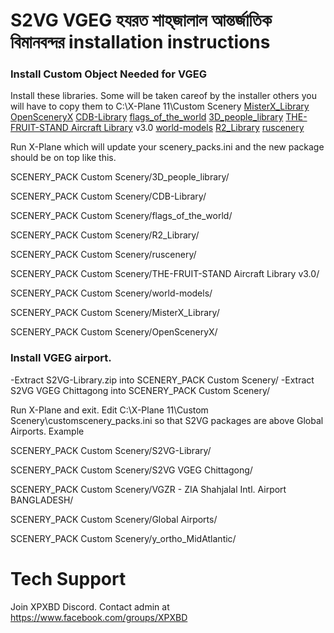 # S2VG VGEG  হযরত শাহ্‌জালাল আন্তর্জাতিক বিমানবন্দর  installation instructions
### Install Custom Object Needed for VGEG
Install these libraries. Some will be taken careof by the installer others you will have to copy them to C:\X-Plane 11\Custom Scenery
[MisterX_Library](https://forums.x-plane.org/index.php?/files/file/28167-misterx-library-and-static-aircraft-extension/ "MisterX_Library")
[OpenSceneryX](https://www.opensceneryx.com/ "OpenSceneryX")
[CDB-Library](https://forums.x-plane.org/index.php?/files/file/27907-cdb-library/ "CDB-Library")
[flags_of_the_world](https://forums.x-plane.org/index.php?/files/file/17090-flags-of-the-world-real-flag-ii/ "flags_of_the_world")
[3D_people_library](https://forums.x-plane.org/index.php?/files/file/26611-3d-people-library/ "3D_people_library")
[THE-FRUIT-STAND Aircraft Library](https://forums.x-plane.org/index.php?/files/file/27545-the-fruit-stand-aircraft-library/ "THE-FRUIT-STAND Aircraft Library") v3.0
[world-models](https://forums.x-plane.org/index.php?/files/file/32135-world-models-library/ "world-models")
[R2_Library](http://r2.xpl.cz/ "R2_Library")
[ruscenery](http://ruscenery.x-air.ru/ "ruscenery")

Run X-Plane which will update your scenery_packs.ini and the new package should be on top like this.

SCENERY_PACK Custom Scenery/3D_people_library/

SCENERY_PACK Custom Scenery/CDB-Library/

SCENERY_PACK Custom Scenery/flags_of_the_world/

SCENERY_PACK Custom Scenery/R2_Library/

SCENERY_PACK Custom Scenery/ruscenery/

SCENERY_PACK Custom Scenery/THE-FRUIT-STAND Aircraft Library v3.0/

SCENERY_PACK Custom Scenery/world-models/

SCENERY_PACK Custom Scenery/MisterX_Library/

SCENERY_PACK Custom Scenery/OpenSceneryX/

### Install VGEG airport.
-Extract S2VG-Library.zip into SCENERY_PACK Custom Scenery/
-Extract S2VG VGEG Chittagong into SCENERY_PACK Custom Scenery/

Run X-Plane and exit. Edit  C:\X-Plane 11\Custom Scenery\customscenery_packs.ini so that S2VG packages are above Global Airports. Example

SCENERY_PACK Custom Scenery/S2VG-Library/

SCENERY_PACK Custom Scenery/S2VG VGEG Chittagong/

SCENERY_PACK Custom Scenery/VGZR - ZIA Shahjalal Intl. Airport BANGLADESH/

SCENERY_PACK Custom Scenery/Global Airports/

SCENERY_PACK Custom Scenery/y_ortho_MidAtlantic/


# Tech Support
Join XPXBD Discord.
Contact admin at https://www.facebook.com/groups/XPXBD